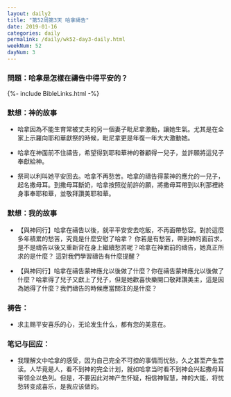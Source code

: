 ```yaml
---
layout: daily2
title: "第52周第3天 哈拿禱告"
date: 2019-01-16
categories: daily
permalink: /daily/wk52-day3-daily.html
weekNum: 52
dayNum: 3
---
```


### 問題：哈拿是怎樣在禱告中得平安的？

{%- include BibleLinks.html -%}

### 默想：神的故事 
+ 哈拿因為不能生育常被丈夫的另一個妻子毗尼拿激動，讓她生氣。尤其是在全家上示羅向耶和華獻祭的時候，毗尼拿更是年復一年大大激動她。

+ 哈拿在神面前不住禱告，希望得到耶和華神的眷顧得一兒子，並許願將這兒子奉獻給神。

+ 祭司以利叫她平安回去。哈拿不再愁苦。哈拿的禱告得蒙神的應允的一兒子，起名撒母耳。到撒母耳斷奶，哈拿按照從前許的願，將撒母耳帶到以利那裡終身事奉耶和華，並敬拜讚美耶和華。

### 默想：我的故事
+ 【與神同行】哈拿在禱告以後，就平平安安去吃飯，不再面帶愁容。對於這麼多年積累的愁苦，究竟是什麼安慰了哈拿？
你若是有愁苦，帶到神的面前求，是不是禱告以後又重新背在身上繼續愁苦呢？哈拿在神面前的禱告，她真正所求的是什麼？
這對我們學習禱告有什麼提醒？

+ 【與神同行】哈拿在禱告蒙神應允以後做了什麼？你在禱告蒙神應允以後做了什麼？哈拿得了兒子又獻上了兒子，但是她歡喜快樂開口敬拜讚美主，這是因為她得了什麼？我們禱告的時候應當關注的是什麼？

### 祷告：

+ 求主赐平安喜乐的心，无论发生什么，都有您的美意在。

### 笔记与回应：

+ 我理解文中哈拿的感受，因为自己完全不可控的事情而忧愁，久之甚至产生苦读。人毕竟是人，看不到神的完全计划，就如哈拿当时看不到神会兴起撒母耳带领全以色列。但是，不要因此对神产生怀疑，相信神智慧，神的大能，将忧愁转变成喜乐，是我应该做的。 
